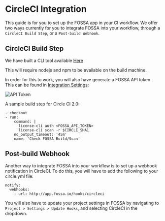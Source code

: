 # CircleCI Integration

This guide is for you to set up the FOSSA app in your CI workflow. We offer two ways currently for you to integrate FOSSA into your workflow, through a `CircleCI Build Step`, or a `Post-build Webhook`.

## CircleCI Build Step

We have built a CLI tool available [Here](https://www.npmjs.com/package/license-cli)

This will require nodejs and npm to be available on the build machine.

In order for this to work, you will also have generate a FOSSA API token. This can be found in [Integration Settings](/account/settings/integrations):

![API Token](/img/api-token-creation.png)

A sample build step for Circle CI 2.0:

```
- checkout
- run:
    command: |
      license-cli auth <FOSSA_API_TOKEN>
      license-cli scan -r $CIRCLE_SHA1
    no_output_timeout: '45m'
    name: 'Check FOSSA Build/Scan'
```

## Post-build Webhook

Another way to integrate FOSSA into your workflow is to set up a webhook notification in CircleCI. To do this, you will have to add the following to your circle.yml file:

```
notify:
  webhooks:
    - url: http://app.fossa.io/hooks/circleci
```

You will also have to update your project settings in FOSSA by navigating to `Project > Settings > Update Hooks`, and selecting CircleCI in the dropdown.
